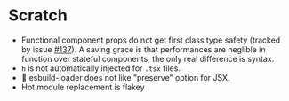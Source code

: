 # Scratch

* Functional component props do not get first class type safety (tracked by issue [#137](https://github.com/vuejs/jsx/issues/137)). A saving grace is that performances are neglible in function over stateful components; the only real difference is syntax.
* `h` is not automatically injected for `.tsx` files.
* 🐌 esbuild-loader does not like "preserve" option for JSX.
* Hot module replacement is flakey
